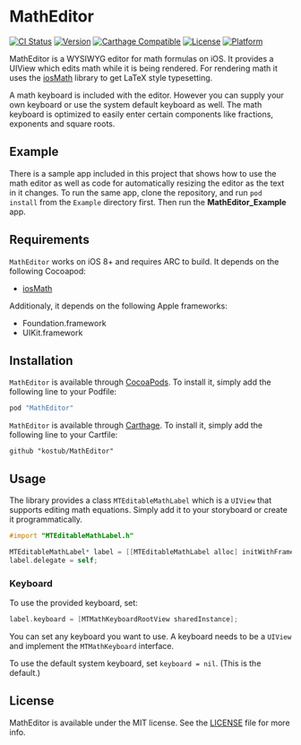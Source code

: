 # MathEditor

[![CI Status](http://img.shields.io/travis/kostub/MathEditor.svg?style=flat)](https://travis-ci.org/kostub/MathEditor)
[![Version](https://img.shields.io/cocoapods/v/MathEditor.svg?style=flat)](http://cocoapods.org/pods/MathEditor)
[![Carthage Compatible](https://img.shields.io/badge/Carthage-compatible-4BC51D.svg?style=flat)](https://github.com/Carthage/Carthage)
[![License](https://img.shields.io/cocoapods/l/MathEditor.svg?style=flat)](http://cocoapods.org/pods/MathEditor)
[![Platform](https://img.shields.io/cocoapods/p/MathEditor.svg?style=flat)](http://cocoapods.org/pods/MathEditor)

MathEditor is a WYSIWYG editor for math formulas on iOS. It provides a
UIView which edits math while it is being rendered. For rendering math
it uses the [iosMath](http://github.com/kostub/iosMath) library to get
LaTeX style typesetting.

A math keyboard is included with the editor. However you can supply your
own keyboard or use the system default keyboard as well. The math
keyboard is optimized to easily enter certain components like fractions,
exponents and square roots.

## Example

There is a sample app included in this project that shows how to use the
math editor as well as code for automatically resizing the editor as the
text in it changes. To run the same app, clone the repository, and run
`pod install` from the `Example` directory first. Then run the
__MathEditor_Example__ app.

## Requirements
`MathEditor` works on iOS 8+ and requires ARC to build. It depends on
the following Cocoapod:

* [iosMath](http://cocoapods.org/pods/iosMath)

Additionaly, it depends on the following Apple frameworks:

* Foundation.framework
* UIKit.framework

## Installation

`MathEditor` is available through [CocoaPods](http://cocoapods.org). To
install it, simply add the following line to your Podfile:

```ruby
pod "MathEditor"
```
`MathEditor` is available through [Carthage](https://github.com/Carthage/Carthage). To
install it, simply add the following line to your Cartfile:

```
github "kostub/MathEditor"
```
## Usage

The library provides a class `MTEditableMathLabel` which is a `UIView` that
supports editing math equations. Simply add it to your storyboard or
create it programmatically.

```objective-c
#import "MTEditableMathLabel.h"

MTEditableMathLabel* label = [[MTEditableMathLabel alloc] initWithFrame:...]
label.delegate = self;

```

### Keyboard

To use the provided keyboard, set:

```objective-c
label.keyboard = [MTMathKeyboardRootView sharedInstance];
```

You can set any keyboard you want to use. A keyboard needs to be a
`UIView` and implement the `MTMathKeyboard` interface.

To use the default system keyboard, set `keyboard = nil`. (This is the
default.)

## License

MathEditor is available under the MIT license. See the
[LICENSE](./LICENSE) file for more info.

